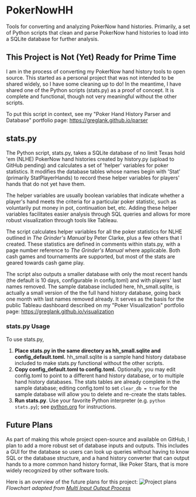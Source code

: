 # PokerNowHH
Tools for converting and analyzing PokerNow hand histories. Primarily, a set of Python scripts that clean and parse PokerNow hand histories to load into a SQLite database for further analysis.

## This Project is Not (Yet) Ready for Prime Time

I am in the process of converting my PokerNow hand history tools to open source. This started as a personal project that was not intended to be shared widely, so I have some cleaning up to do! In the meantime, I have shared one of the Python scripts (stats.py) as a proof of concept. It is complete and functional, though not very meaningful without the other scripts.

To put this script in context, see my "Poker Hand History Parser and Database" portfolio page: https://greglank.github.io/parser

## stats.py

The Python script, stats.py, takes a SQLite database of no limit Texas hold 'em (NLHE) PokerNow hand histories created by history.py (upload to GitHub pending) and calculates a set of 'helper' variables for poker statistics. It modifies the database tables whose names begin with 'Stat' (primarily StatPlayerHands) to record these helper variables for players' hands that do not yet have them.

The helper variables are usually boolean variables that indicate whether a player's hand meets the criteria for a particular poker statistic, such as voluntarily put money in pot, continuation bet, etc. Adding these helper variables facilitates easier analysis through SQL queries and allows for more robust visualization through tools like Tableau.

The script calculates helper variables for all the poker statistics for NLHE outlined in *The Grinder's Manual* by Peter Clarke, plus a few others that I created. These statistics are defined in comments within stats.py, with a page number reference to *The Grinder's Manual* where applicable. Both cash games and tournaments are supported, but most of the stats are geared towards cash game play.

The script also outputs a smaller database with only the most recent hands (the default is 10 days, configurable in config.toml) and with players' last names removed. The sample database included here, hh_small.sqlite, is actually a small version of the the full hand history database, going back one month with last names removed already. It serves as the basis for the public Tableau dashboard described on my "Poker Visualization" portfolio page: https://greglank.github.io/visualization

### stats.py Usage

To use stats.py,
1. **Place stats.py in the same directory as hh_small.sqlite and config_default.toml.** hh_small.sqlite is a sample hand history database included to make stats.py functional without the other scripts.
2. **Copy config_default.toml to config.toml.** Optionally, you may edit config.toml to point to a different hand history database, or to multiple hand history databases. The stats tables are already complete in the sample database; editing config.toml to set `clear_db = true` for the sample database will allow you to delete and re-create the stats tables.
3. **Run stats.py**. Use your favorite Python interpreter (e.g. `python stats.py`); see [python.org](https://www.python.org/about/gettingstarted/) for instructions.

## Future Plans

As part of making this whole project open-source and available on GitHub, I plan to add a more robust set of database inputs and outputs. This includes a GUI for the database so users can look up queries without having to know SQL or the database structure, and a hand history converter that can output hands to a more common hand history format, like Poker Stars, that is more widely recognized by other software tools.

Here is an overview of the future plans for this project:
![Project plans](https://greglank.github.io/images/database-flowchart.jpg)
*Flowchart adapted from [Multi Input Output Process](https://poweredtemplate.com/multi-input-output-process-80158/)*
